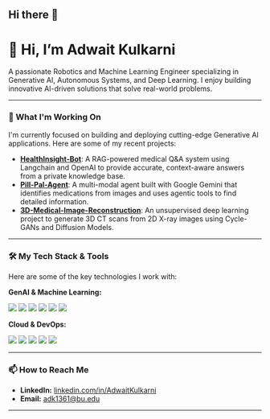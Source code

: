 ## Hi there 👋

<!--
**WalnutEagle/WalnutEagle** is a ✨ _special_ ✨ repository because its `README.md` (this file) appears on your GitHub profile.

Here are some ideas to get you started:

- 🔭 I’m currently working on ...
- 🌱 I’m currently learning ...
- 👯 I’m looking to collaborate on ...
- 🤔 I’m looking for help with ...
- 💬 Ask me about ...
- 📫 How to reach me: ...
- 😄 Pronouns: ...
- ⚡ Fun fact: ...
-->
# 👋 Hi, I’m Adwait Kulkarni

A passionate Robotics and Machine Learning Engineer specializing in Generative AI, Autonomous Systems, and Deep Learning. I enjoy building innovative AI-driven solutions that solve real-world problems.

---

### 🚀 What I'm Working On

I'm currently focused on building and deploying cutting-edge Generative AI applications. Here are some of my recent projects:

-   **[HealthInsight-Bot](https://github.com/AdwaitKulkarni/HealthInsight-Bot)**: A RAG-powered medical Q&A system using Langchain and OpenAI to provide accurate, context-aware answers from a private knowledge base.
-   **[Pill-Pal-Agent](https://github.com/AdwaitKulkarni/Pill-Pal-Agent)**: A multi-modal agent built with Google Gemini that identifies medications from images and uses agentic tools to find detailed information.
-   **[3D-Medical-Image-Reconstruction](https://github.com/AdwaitKulkarni/3D-Medical-Image-Reconstruction)**: An unsupervised deep learning project to generate 3D CT scans from 2D X-ray images using Cycle-GANs and Diffusion Models.

---

### 🛠️ My Tech Stack & Tools

Here are some of the key technologies I work with:

**GenAI & Machine Learning:**
<p>
  <img src="https://img.shields.io/badge/Python-3776AB?style=for-the-badge&logo=python&logoColor=white" />
  <img src="https://img.shields.io/badge/PyTorch-EE4C2C?style=for-the-badge&logo=pytorch&logoColor=white" />
  <img src="https://img.shields.io/badge/LangChain-008661?style=for-the-badge" />
  <img src="https://img.shields.io/badge/OpenAI-412991?style=for-the-badge&logo=openai&logoColor=white" />
  <img src="https://img.shields.io/badge/Hugging%20Face-FFD21E?style=for-the-badge&logo=huggingface&logoColor=black" />
  <img src="https://img.shields.io/badge/TensorFlow-FF6F00?style=for-the-badge&logo=tensorflow&logoColor=white" />
</p>

**Cloud & DevOps:**
<p>
  <img src="https://img.shields.io/badge/Docker-2496ED?style=for-the-badge&logo=docker&logoColor=white" />
  <img src="https://img.shields.io/badge/Kubernetes-326CE5?style=for-the-badge&logo=kubernetes&logoColor=white" />
  <img src="https://img.shields.io/badge/OpenShift-EE0000?style=for-the-badge&logo=redhatopenshift&logoColor=white" />
  <img src="https://img.shields.io/badge/Google%20Cloud-4285F4?style=for-the-badge&logo=googlecloud&logoColor=white" />
  <img src="https://img.shields.io/badge/Git-F05032?style=for-the-badge&logo=git&logoColor=white" />
</p>

---

### 📫 How to Reach Me

-   **LinkedIn:** [linkedin.com/in/AdwaitKulkarni](https://www.linkedin.com/in/AdwaitKulkarni)
-   **Email:** [adk1361@bu.edu](mailto:adk1361@bu.edu)

---
